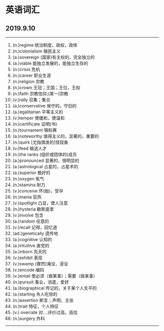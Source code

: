 # 英语词汇



## 2019.9.10

<hr>

1. (n.)regime  统治制度，政权，政体
2. (n.)colonialism  殖民主义
3. (a.)sovereign  (国家)有主权的，完全独立的 
4. (a.)viable  能独立发展的，能独立生存的
5. (n.)crisis  危机
6. (n.)career  职业生涯
7. (n.)religion  宗教
8. (n.)crown  王冠；王国；王位，王权
9. (n.)faith  宗教信仰;(某一)宗教
10. (v.)rally  召集；集合
11. (a.)conservative  保守的，守旧的
12. (a.)egalitarian  平等主义的
13. (v.)temper  使缓和，使温和
14. (n.)certificate  证明(书)
15. (n.)tournament  锦标赛
16. (a.)noteworthy  值得主义的，显著的，重要的
17. (n.)quirk  [尤指偶发的]怪现象
18. (v.)feed  输送人才
19. (n.)the ranks (组织或团体的)成员
20. (a.)pronounced  显著的，很明显的
21. (a.)astrological  占星的，占星术的
22. (a.)superior  极好的
23. (n.)oxygen  氧气
24. (n.)stamina  耐力
25. (v.)conceive  怀(胎)，受孕
26. (n.)mania  狂热
27. (v.)spotlight  凸显，使人注意
28. (n.)hysteria  歇斯底里
29. (v.)involve  包含
30. (a.)random  任意的
31. (v.)recall  记得，回忆道
32. (ad.)genetically  遗传地
33. (a.)cognitive  认知的
34. (a.)intuitive  直觉的
35. (a.)inborn  先天的
36. (v.)exhibit  表现
37. (v.)swamp  (骤然)淹没，浸没
38. (v.)encode  编码
39. (v.)entail  使必须（做某事）；需要（做某事）
40. (n.)pursuit  事业，消遣，爱好
41. (a.)biographical  传记的，关于某个人生平的
42. (a.)starting  令人吃惊的
43. (n.)assertion  断言；声明，主张
44. (n.)trait   特征，个人特征
45. (v.) overrate  对....评价过高，高估
46. (n.)surgery  外科

<hr>